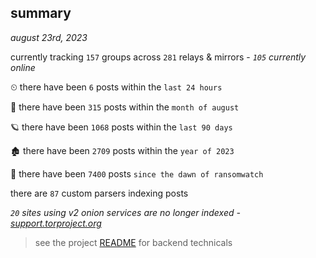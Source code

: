 
## summary
_august 23rd, 2023_

currently tracking `157` groups across `281` relays & mirrors - _`105` currently online_

⏲ there have been `6` posts within the `last 24 hours`

🦈 there have been `315` posts within the `month of august`

🪐 there have been `1068` posts within the `last 90 days`

🏚 there have been `2709` posts within the `year of 2023`

🦕 there have been `7400` posts `since the dawn of ransomwatch`

there are `87` custom parsers indexing posts

_`20` sites using v2 onion services are no longer indexed - [support.torproject.org](https://support.torproject.org/onionservices/v2-deprecation/)_

> see the project [README](https://github.com/joshhighet/ransomwatch#ransomwatch--) for backend technicals
